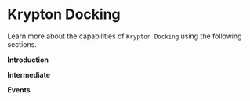 # Krypton Docking

Learn more about the capabilities of `Krypton Docking` using the following sections.

**Introduction**

**Intermediate**

**Events**
